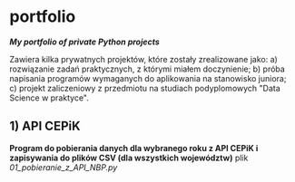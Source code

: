 # portfolio
<i><b>My portfolio of private Python projects</b></i>

Zawiera kilka prywatnych projektów, które zostały zrealizowane jako:
  a) rozwiązanie zadań praktycznych, z którymi miałem doczynienie;
  b) próba napisania programów wymaganych do aplikowania na stanowisko juniora;
  c) projekt zaliczeniowy z przedmiotu na studiach podyplomowych "Data Science w praktyce".

## 1) API CEPiK
<b>Program do pobierania danych dla wybranego roku z API CEPiK i zapisywania do plików CSV (dla wszystkich województw)</b>
plik <i>01_pobieranie_z_API_NBP.py</i>


